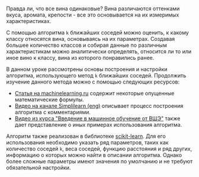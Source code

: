Правда ли, что все вина одинаковые? Вина различаются оттенками вкуса, аромата, крепости - все это основывается на их измеримых характеристиках. 

С помощью алгоритма `k` ближайших соседей можно оценить, к какому классу относятся вина, основываясь на их параметрах. Создавая большее количество классов и собирая данные по различным характеристикам можно аналитически определять, относится ли то или иное вино к классу, вина из которого понравились ранее.

 В данном уроке рассмотрены основы построения и настройки алгоритма, использующего метод `k` ближайших соседей. Продолжить изучение данного метода можно с помощью следующих ресурсов:
- [Статья на machinelearning.ru](http://www.machinelearning.ru/wiki/index.php?title=%D0%9C%D0%B5%D1%82%D0%BE%D0%B4_%D0%B1%D0%BB%D0%B8%D0%B6%D0%B0%D0%B9%D1%88%D0%B8%D1%85_%D1%81%D0%BE%D1%81%D0%B5%D0%B4%D0%B5%D0%B9) содержит некоторые опущенные математические формулы.
- [Видео на канале Simplilearn (eng)](https://www.youtube.com/watch?v=4HKqjENq9OU) описывает процесс построения алгоритма с комментариями.
- [Видео из курса "Введение в машинное обучение от ВШЭ"](https://www.coursera.org/lecture/vvedenie-mashinnoe-obuchenie/mietod-blizhaishikh-sosiediei-jCkvu) также дает представление о иных примерах использования алгоритма.

Алгоритм также реализован в библиотеке [scikit-learn](sklearn.neighbors.KNeighborsClassifier). Для его использования необходимо указать ряд параметров, таких как количество соседей `k`, веса соседей, функцию расстояния и ряд других, информацию о которых можно найти в описании алгоритма. Однако более сложные параметры имеют значения по умолчанию и не требуют обязательной настройки.